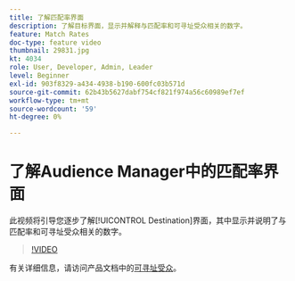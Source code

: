 ```yaml
---
title: 了解匹配率界面
description: 了解目标界面，显示并解释与匹配率和可寻址受众相关的数字。
feature: Match Rates
doc-type: feature video
thumbnail: 29831.jpg
kt: 4034
role: User, Developer, Admin, Leader
level: Beginner
exl-id: 903f8329-a434-4938-b190-600fc03b571d
source-git-commit: 62b43b5627dabf754cf821f974a56c60989ef7ef
workflow-type: tm+mt
source-wordcount: '59'
ht-degree: 0%

---
```


# 了解Audience Manager中的匹配率界面

此视频将引导您逐步了解[!UICONTROL Destination]界面，其中显示并说明了与匹配率和可寻址受众相关的数字。

>[!VIDEO](https://video.tv.adobe.com/v/29831/?quality=12)

有关详细信息，请访问产品文档中的[可寻址受众](https://experienceleague.adobe.com/docs/audience-manager/user-guide/features/addressable-audiences.html?lang=zh-Hans)。
